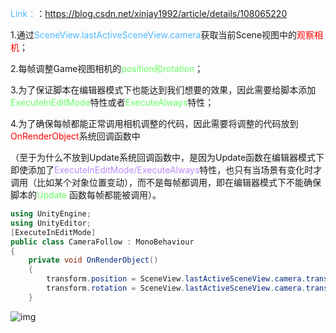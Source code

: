 <font color=#4db8ff>Link：</font>：https://blog.csdn.net/xinjay1992/article/details/108065220

1.通过<font color=#4db8ff>SceneView.lastActiveSceneView.camera</font>获取当前Scene视图中的<font color="red">观察相机</font>；

2.每帧调整Game视图相机的<font color=#66ff66>position和rotation</font>；

3.为了保证脚本在编辑器模式下也能达到我们想要的效果，因此需要给脚本添加<font color=#66ff66>ExecuteInEditMode</font>特性或者<font color=#66ff66>ExecuteAlways</font>特性；

4.为了确保每帧都能正常调用相机调整的代码，因此需要将调整的代码放到<font color="red">OnRenderObject</font>系统回调函数中

（至于为什么不放到Update系统回调函数中，是因为Update函数在编辑器模式下即使添加了<font color=#bc8df9>ExecuteInEditMode/ExecuteAlways</font>特性，也只有当场景有变化时才调用（比如某个对象位置变动），而不是每帧都调用，即在编辑器模式下不能确保脚本的<font color=#66ff66>Update</font> 函数每帧都能被调用）。

```C#
using UnityEngine;
using UnityEditor;
[ExecuteInEditMode]
public class CameraFollow : MonoBehaviour
{
    private void OnRenderObject()
    {
        transform.position = SceneView.lastActiveSceneView.camera.transform.position;
        transform.rotation = SceneView.lastActiveSceneView.camera.transform.rotation;
    }
```

![img](https://img-blog.csdnimg.cn/20200817220817648.gif)